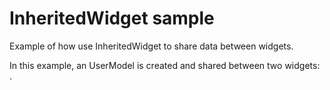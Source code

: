 # InheritedWidget sample

Example of how use InheritedWidget to share data between widgets.

In this example, an UserModel is created and shared between two widgets: .